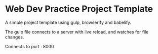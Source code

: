 # Web Dev Practice Project Template

A simple project template using gulp, browserify and babelify. 

The gulp file connects to a server with live reload, and watches for file changes.

Connects to port : 8000

